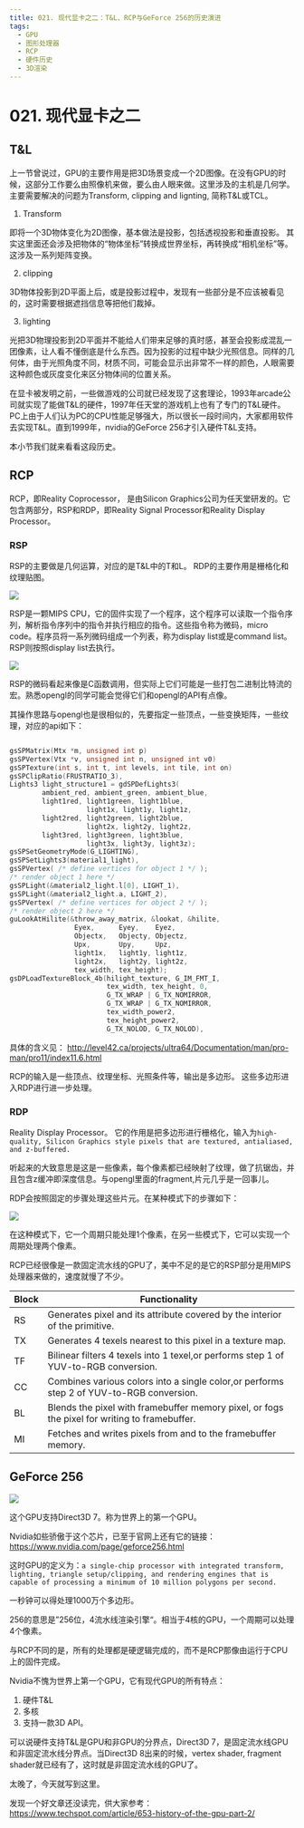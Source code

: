 ```yaml
---
title: 021. 现代显卡之二：T&L、RCP与GeForce 256的历史演进
tags:
  - GPU
  - 图形处理器
  - RCP
  - 硬件历史
  - 3D渲染
---
```

# 021. 现代显卡之二

## T&L

上一节曾说过，GPU的主要作用是把3D场景变成一个2D图像。在没有GPU的时候，这部分工作要么由照像机来做，要么由人眼来做。这里涉及的主机是几何学。
主要需要解决的问题为Transform, clipping and lignting, 简称T&L或TCL。

1. Transform

即将一个3D物体变化为2D图像，基本做法是投影，包括透视投影和垂直投影。
其实这里面还会涉及把物体的“物体坐标”转换成世界坐标，再转换成“相机坐标”等。这涉及一系列矩阵变换。

2.  clipping

3D物体投影到2D平面上后，或是投影过程中，发现有一些部分是不应该被看见的，这时需要根据遮挡信息等把他们裁掉。

3.  lighting

光把3D物理投影到2D平面并不能给人们带来足够的真时感，甚至会投影成混乱一团像素，让人看不懂倒底是什么东西。因为投影的过程中缺少光照信息。同样的几何体，由于光照角度不同，材质不同，可能会显示出非常不一样的颜色，人眼需要这种颜色或灰度变化来区分物体间的位置关系。

在显卡被发明之前，一些做游戏的公司就已经发现了这套理论，1993年arcade公司就实现了能做T&L的硬件，1997年任天堂的游戏机上也有了专门的T&L硬件。PC上由于人们认为PC的CPU性能足够强大，所以很长一段时间内，大家都用软件去实现T&L。直到1999年，nvidia的GeForce 256才引入硬件T&L支持。

本小节我们就来看看这段历史。

## RCP

RCP，即Reality Coprocessor， 是由Silicon Graphics公司为任天堂研发的。它包含两部分，RSP和RDP，即Reality Signal Processor和Reality Display Processor。

### RSP
RSP的主要做是几何运算，对应的是T&L中的T和L。
RDP的主要作用是栅格化和纹理贴图。

![](/assets/f11-01.gif)

RSP是一颗MIPS CPU，它的固件实现了一个程序，这个程序可以读取一个指令序列，解析指令序列中的指令并执行相应的指令。这些指令称为微码，micro code。程序员将一系列微码组成一个列表，称为display list或是command list。RSP则按照display list去执行。

![](/assets/f11-01-00.gif)

RSP的微码看起来像是C函数调用，但实际上它们可能是一些打包二进制比特流的宏。熟悉opengl的同学可能会觉得它们和opengl的API有点像。

其操作思路与opengl也是很相似的，先要指定一些顶点，一些变换矩阵，一些纹理，对应的api如下：
```c

gsSPMatrix(Mtx *m, unsigned int p) 
gsSPVertex(Vtx *v, unsigned int n, unsigned int v0) 
gsSPTexture(int s, int t, int levels, int tile, int on) 
gsSPClipRatio(FRUSTRATIO_3),
Lights3 light_structure1 = gdSPDefLights3(
        ambient_red, ambient_green, ambient_blue,
        light1red, light1green, light1blue,   
                   light1x, light1y, light1z,
        light2red, light2green, light2blue,   
                   light2x, light2y, light2z,
        light3red, light3green, light3blue,   
                   light3x, light3y, light3z);
gsSPSetGeometryMode(G_LIGHTING),
gsSPSetLights3(material1_light),
gsSPVertex( /* define vertices for object 1 */ );
/* render object 1 here */
gsSPLight(&material2_light.l[0], LIGHT_1),
gsSPLight(&material2_light.a, LIGHT_2),
gsSPVertex( /* define vertices for object 2 */ );
/* render object 2 here */
guLookAtHilite(&throw_away_matrix, &lookat, &hilite,
                Eyex,      Eyey,    Eyez,
                Objectx,   Objecty, Objectz,
                Upx,       Upy,     Upz,
                light1x,   light1y, light1z,
                light2x,   light2y, light2z,
                tex_width, tex_height);
gsDPLoadTextureBlock_4b(hilight_texture, G_IM_FMT_I,
                        tex_width, tex_height, 0,
                        G_TX_WRAP | G_TX_NOMIRROR,
                        G_TX_WRAP | G_TX_NOMIRROR,
                        tex_width_power2,
                        tex_height_power2,
                        G_TX_NOLOD, G_TX_NOLOD),

```

具体的含义见：
http://level42.ca/projects/ultra64/Documentation/man/pro-man/pro11/index11.6.html

RCP的输入是一些顶点、纹理坐标、光照条件等，输出是多边形。
这些多边形进入RDP进行进一步处理。

### RDP
Reality Display Processor。
它的作用是把多边形进行栅格化，输入为```high-quality, Silicon Graphics style pixels that are textured, antialiased, and z-buffered.```

听起来的大致意思是这是一些像素，每个像素都已经映射了纹理，做了抗锯齿，并且包含z缓冲即深度信息。与opengl里面的fragment,片元几乎是一回事儿。

RDP会按照固定的步骤处理这些片元。在某种模式下的步骤如下：

![](/assets/f12-01.gif)

在这种模式下，它一个周期只能处理1个像素，在另一些模式下，它可以实现一个周期处理两个像素。

RCP已经很像是一款固定流水线的GPU了，美中不足的是它的RSP部分是用MIPS处理器来做的，速度就慢了不少。


|Block| Functionality|
|-|-|
|RS|Generates pixel and its attribute covered by the interior of the primitive.|
|TX	|Generates 4 texels nearest to this pixel in a texture map.|
|TF	|Bilinear filters 4 texels into 1 texel,or performs step 1 of YUV-to-RGB conversion.|
| CC	| Combines various colors into a single color,or performs step 2 of YUV-to-RGB conversion.|
|BL	|Blends the pixel with framebuffer memory pixel, or fogs the pixel for writing to framebuffer.|
|MI	|Fetches and writes pixels from and to the framebuffer memory.|


## GeForce 256

![](/assets/440px-KL_NVIDIA_Geforce_256.jpg)

这个GPU支持Direct3D 7。称为世界上的第一个GPU。

Nvidia如些骄傲于这个芯片，已至于官网上还有它的链接：
https://www.nvidia.com/page/geforce256.html


这时GPU的定义为：```a single-chip processor with integrated transform, lighting, triangle setup/clipping, and rendering engines that is capable of processing a minimum of 10 million polygons per second.```

一秒钟可以得处理1000万个多边形。

256的意思是”256位，4流水线渲染引擎“。相当于4核的GPU，一个周期可以处理4个像素。

与RCP不同的是，所有的处理都是硬逻辑完成的，而不是RCP那像由运行于CPU上的固件完成。

Nvidia不愧为世界上第一个GPU，它有现代GPU的所有特点：
1. 硬件T&L
2. 多核
3. 支持一款3D API。





可以说硬件支持T&L是GPU和非GPU的分界点，Direct3D 7，是固定流水线GPU和非固定流水线分界点。当Direct3D 8出来的时候，vertex shader, fragment shader就已经有了，这时就是非固定流水线的GPU了。

太晚了，今天就写到这里。

发现一个好文章还没读完，供大家参考：
https://www.techspot.com/article/653-history-of-the-gpu-part-2/






